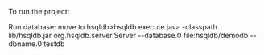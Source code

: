 To run the project:

Run database:
move to hsqldb>hsqldb
execute java -classpath lib/hsqldb.jar org.hsqldb.server.Server --database.0
file:hsqldb/demodb --dbname.0 testdb
